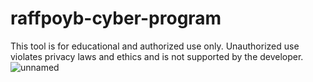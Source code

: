 # raffpoyb-cyber-program
This tool is for educational and authorized use only. Unauthorized use violates privacy laws and ethics and is not supported by the developer.
![unnamed](https://github.com/user-attachments/assets/09fdbbdc-016e-4cdc-9bad-db5b0d24e912)
